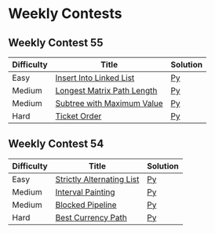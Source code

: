 # Weekly Contests

## Weekly Contest 55
| Difficulty | Title | Solution |
| ---------- | ----- | -------- |
| Easy | [Insert Into Linked List](https://binarysearch.com/contest/Weekly-Contest-55-ftH85nxSmP?questionsetIndex=0) | [Py](./weekly-contest-55/insert-into-linked-list.py) |
| Medium | [Longest Matrix Path Length](https://binarysearch.com/contest/Weekly-Contest-55-ftH85nxSmP?questionsetIndex=1) | [Py](./weekly-contest-55/longest-matrix-path-length.py) |
| Medium | [Subtree with Maximum Value](https://binarysearch.com/contest/Weekly-Contest-55-ftH85nxSmP?questionsetIndex=2) | [Py](./weekly-contest-55/subtree-with-maximum-value.py) |
| Hard | [Ticket Order](https://binarysearch.com/contest/Weekly-Contest-55-ftH85nxSmP?questionsetIndex=3) | [Py](./weekly-contest-55/ticket-order.py) |

## Weekly Contest 54
| Difficulty | Title | Solution |
| ---------- | ----- | -------- |
| Easy | [Strictly Alternating List](https://binarysearch.com/contest/Weekly-Contest-54-lcf4Qws6iH?questionsetIndex=0) | [Py](./weekly-contest-54/strictly-alternating-list.py) |
| Medium | [Interval Painting](https://binarysearch.com/contest/Weekly-Contest-54-lcf4Qws6iH?questionsetIndex=1) | [Py](./weekly-contest-54/interval-painting.py) |
| Medium | [Blocked Pipeline](https://binarysearch.com/contest/Weekly-Contest-54-lcf4Qws6iH?questionsetIndex=2) | [Py](./weekly-contest-54/blocked-pipeline.py) |
| Hard | [Best Currency Path](https://binarysearch.com/contest/Weekly-Contest-54-lcf4Qws6iH?questionsetIndex=3) | [Py](./weekly-contest-54/best-currency-path.py) |
